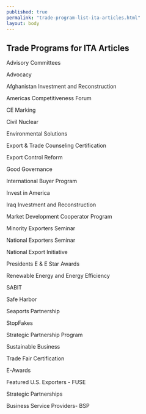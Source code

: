 ```yaml
---
published: true
permalink: "trade-program-list-ita-articles.html"
layout: body
---
```


## Trade Programs for ITA Articles

Advisory Committees

Advocacy

Afghanistan Investment and Reconstruction

Americas Competitiveness Forum

CE Marking

Civil Nuclear

Environmental Solutions

Export &amp; Trade Counseling Certification

Export Control Reform

Good Governance

International Buyer Program

Invest in America

Iraq Investment and Reconstruction

Market Development Cooperator Program

Minority Exporters Seminar

National Exporters Seminar

National Export Initiative

Presidents E &amp; E Star Awards

Renewable Energy and Energy Efficiency

SABIT

Safe Harbor

Seaports Partnership

StopFakes

Strategic Partnership Program

Sustainable Business

Trade Fair Certification

E-Awards

Featured U.S. Exporters - FUSE

Strategic Partnerships

Business Service Providers- BSP
